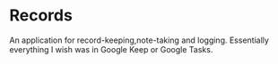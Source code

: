 # Records
An application for record-keeping,note-taking and logging. Essentially everything I wish was in Google Keep or Google Tasks.
